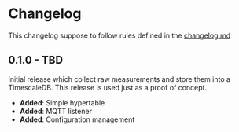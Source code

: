 # Changelog

This changelog suppose to follow rules defined in the [changelog.md](https://changelog.md)

## 0.1.0 - TBD

Initial release which collect raw measurements and store them into a TimescaleDB. This release is used just as a
proof of concept.

- **Added**: Simple hypertable
- **Added**: MQTT listener
- **Added**: Configuration management
